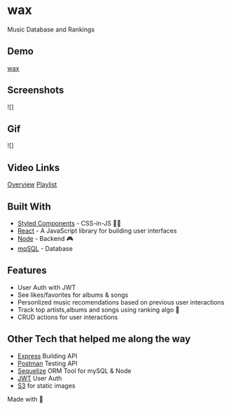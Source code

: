 # wax

Music Database and Rankings

## Demo

[wax](https://github.com/riqs07)

## Screenshots
![]

## Gif

![]

## Video Links

[Overview](https://youtube.com/riqs07)
[Playlist](https://youtube.com/riqs07)

## Built With

- [Styled Components](https://styled-components.com/) - CSS-in-JS 💅🏽
- [React](https://reactjs.org/) - A JavaScript library for building user interfaces
- [Node](https://nodejs.org/en/) - Backend 🎮
- [mqSQL](https://www.mysql.com/) - Database

## Features

- User Auth with JWT
- See likes/favorites for albums & songs
- Personlized music recomendations based on previous user interactions
- Track top artists,albums and songs using ranking algo 🤖 
- CRUD actions for user interactions 

## Other Tech that helped me along the way 
- [Express](https://expressjs.com/) Building API
- [Postman](https://www.postman.com/) Testing API
- [Sequelize](https://sequelize.org/) ORM Tool for mySQL & Node
- [JWT](https://jwt.io/) User Auth
- [S3](https://aws.amazon.com/s3/) for static images



Made with 🎵 